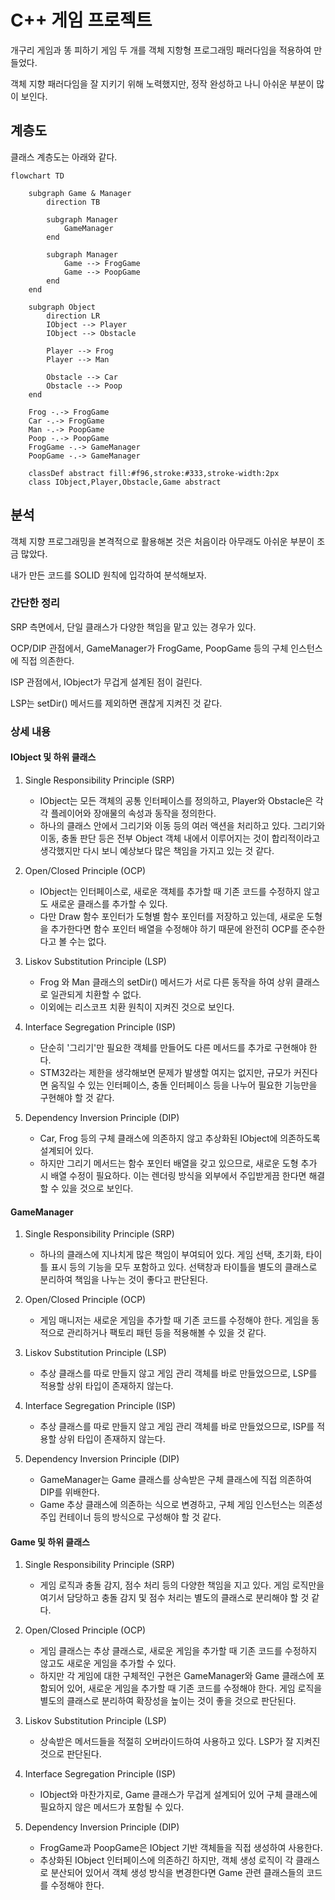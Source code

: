 # C++ 게임 프로젝트

개구리 게임과 똥 피하기 게임 두 개를 객체 지항형 프로그래밍 패러다임을 적용하여 만들었다.

객체 지향 패러다임을 잘 지키기 위해 노력했지만, 정작 완성하고 나니 아쉬운 부분이 많이 보인다.

## 계층도

클래스 계층도는 아래와 같다.

```mermaid
flowchart TD

    subgraph Game & Manager
        direction TB
        
        subgraph Manager
            GameManager
        end
        
        subgraph Manager
            Game --> FrogGame
            Game --> PoopGame
        end
    end
    
    subgraph Object
        direction LR
        IObject --> Player
        IObject --> Obstacle

        Player --> Frog
        Player --> Man

        Obstacle --> Car
        Obstacle --> Poop
    end
    
    Frog -.-> FrogGame
    Car -.-> FrogGame
    Man -.-> PoopGame
    Poop -.-> PoopGame
    FrogGame -.-> GameManager
    PoopGame -.-> GameManager
    
    classDef abstract fill:#f96,stroke:#333,stroke-width:2px
    class IObject,Player,Obstacle,Game abstract
```

## 분석

객체 지향 프로그래밍을 본격적으로 활용해본 것은 처음이라 아무래도 아쉬운 부분이 조금 많았다.

내가 만든 코드를 SOLID 원칙에 입각하여 분석해보자.

### 간단한 정리

SRP 측면에서, 단일 클래스가 다양한 책임을 맡고 있는 경우가 있다.

OCP/DIP 관점에서, GameManager가 FrogGame, PoopGame 등의 구체 인스턴스에 직접 의존한다.

ISP 관점에서, IObject가 무겁게 설계된 점이 걸린다.

LSP는 setDir() 메서드를 제외하면 괜찮게 지켜진 것 같다.

### 상세 내용

#### IObject 및 하위 클래스

1. Single Responsibility Principle (SRP)
    - IObject는 모든 객체의 공통 인터페이스를 정의하고, Player와 Obstacle은 각각 플레이어와 장애물의 속성과 동작을 정의한다.
    - 하나의 클래스 안에서 그리기와 이동 등의 여러 액션을 처리하고 있다. 그리기와 이동, 충돌 판단 등은 전부 Object 객체 내에서 이루어지는 것이 합리적이라고 생각했지만 다시 보니 예상보다 많은 책임을 가지고 있는 것 같다.

2. Open/Closed Principle (OCP)
    - IObject는 인터페이스로, 새로운 객체를 추가할 때 기존 코드를 수정하지 않고도 새로운 클래스를 추가할 수 있다.
    - 다만 Draw 함수 포인터가 도형별 함수 포인터를 저장하고 있는데, 새로운 도형을 추가한다면 함수 포인터 배열을 수정해야 하기 때문에 완전히 OCP를 준수한다고 볼 수는 없다.

3. Liskov Substitution Principle (LSP)
    - Frog 와 Man 클래스의 setDir() 메서드가 서로 다른 동작을 하여 상위 클래스로 일관되게 치환할 수 없다.
    - 이외에는 리스코프 치환 원칙이 지켜진 것으로 보인다.

4. Interface Segregation Principle (ISP)
    - 단순히 '그리기'만 필요한 객체를 만들어도 다른 메서드를 추가로 구현해야 한다.
    - STM32라는 제한을 생각해보면 문제가 발생할 여지는 없지만, 규모가 커진다면 움직일 수 있는 인터페이스, 충돌 인터페이스 등을 나누어 필요한 기능만을 구현해야 할 것 같다.

5. Dependency Inversion Principle (DIP)
    - Car, Frog 등의 구체 클래스에 의존하지 않고 추상화된 IObject에 의존하도록 설계되어 있다.
    - 하지만 그리기 메서드는 함수 포인터 배열을 갖고 있으므로, 새로운 도형 추가 시 배열 수정이 필요하다. 이는 렌더링 방식을 외부에서 주입받게끔 한다면 해결할 수 있을 것으로 보인다.

#### GameManager

1. Single Responsibility Principle (SRP)
    - 하나의 클래스에 지나치게 많은 책임이 부여되어 있다. 게임 선택, 초기화, 타이틀 표시 등의 기능을 모두 포함하고 있다. 선택창과 타이틀을 별도의 클래스로 분리하여 책임을 나누는 것이 좋다고 판단된다.

2. Open/Closed Principle (OCP)
    - 게임 매니저는 새로운 게임을 추가할 때 기존 코드를 수정해야 한다. 게임을 동적으로 관리하거나 팩토리 패턴 등을 적용해볼 수 있을 것 같다.

3. Liskov Substitution Principle (LSP)
    - 추상 클래스를 따로 만들지 않고 게임 관리 객체를 바로 만들었으므로, LSP를 적용할 상위 타입이 존재하지 않는다.

4. Interface Segregation Principle (ISP)
    - 추상 클래스를 따로 만들지 않고 게임 관리 객체를 바로 만들었으므로, ISP를 적용할 상위 타입이 존재하지 않는다.

5. Dependency Inversion Principle (DIP)
    - GameManager는 Game 클래스를 상속받은 구체 클래스에 직접 의존하여 DIP를 위배한다.
    - Game 추상 클래스에 의존하는 식으로 변경하고, 구체 게임 인스턴스는 의존성 주입 컨테이너 등의 방식으로 구성해야 할 것 같다.

#### Game 및 하위 클래스

1. Single Responsibility Principle (SRP)
    - 게임 로직과 충돌 감지, 점수 처리 등의 다양한 책임을 지고 있다. 게임 로직만을 여기서 담당하고 충돌 감지 및 점수 처리는 별도의 클래스로 분리해야 할 것 같다.

2. Open/Closed Principle (OCP)
    - 게임 클래스는 추상 클래스로, 새로운 게임을 추가할 때 기존 코드를 수정하지 않고도 새로운 게임을 추가할 수 있다.
    - 하지만 각 게임에 대한 구체적인 구현은 GameManager와 Game 클래스에 포함되어 있어, 새로운 게임을 추가할 때 기존 코드를 수정해야 한다. 게임 로직을 별도의 클래스로 분리하여 확장성을 높이는 것이 좋을 것으로 판단된다.

3. Liskov Substitution Principle (LSP)
    - 상속받은 메서드들을 적절히 오버라이드하여 사용하고 있다. LSP가 잘 지켜진 것으로 판단된다.

4. Interface Segregation Principle (ISP)
    - IObject와 마찬가지로, Game 클래스가 무겁게 설계되어 있어 구체 클래스에 필요하지 않은 메서드가 포함될 수 있다.

5. Dependency Inversion Principle (DIP)
    - FrogGame과 PoopGame은 IObject 기반 객체들을 직접 생성하여 사용한다.
    - 추상화된 IObject 인터페이스에 의존하긴 하지만, 객체 생성 로직이 각 클래스로 분산되어 있어서 객체 생성 방식을 변경한다면 Game 관련 클래스들의 코드를 수정해야 한다.
